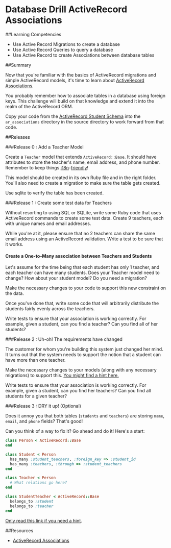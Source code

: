 # Database Drill ActiveRecord Associations 
 
##Learning Competencies 

* Use Active Record Migrations to create a database
* Use Active Record Queries to query a database
* Use Active Record to create Associations between database tables

##Summary 

Now that you're familiar with the basics of ActiveRecord migrations and simple ActiveRecord models, it's time to learn about [ActiveRecord Associations](http://guides.rubyonrails.org/association_basics.html).

You probably remember how to associate tables in a database using foreign keys. This challenge will build on that knowledge and extend it into the realm of the ActiveRecord ORM.

Copy your code from the [ActiveRecord Student Schema](../../../db-drill-ar-student-schema-challenge) into the `ar_associations` directory in the source directory to work forward from that code. 

##Releases

###Release 0 : Add a Teacher Model


Create a `Teacher` model that extends `ActiveRecord::Base`. It should have attributes to store the teacher's name, email address, and phone number. Remember to keep things [i18n](http://en.wikipedia.org/wiki/Internationalization_and_localization)-[friendly](http://www.w3.org/International/questions/qa-personal-names)!

This model should be created in its own Ruby file and in the right folder. You'll also need to create a migration to make sure the table gets created.

Use sqlite to verify the table has been created.

###Release 1 : Create some test data for Teachers

Without resorting to using SQL or SQLite, write some Ruby code that uses ActiveRecord commands to create some test data. Create 9 teachers, each with unique names and email addresses.

While you're at it, please ensure that no 2 teachers can share the same email address using an ActiveRecord validation. Write a test to be sure that it works.

#### Create a One-to-Many association between Teachers and Students

Let's assume for the time being that each student has only 1 teacher, and each teacher can have many students. Does your Teacher model need to change? How about your student model? Do you need a migration?

Make the necessary changes to your code to support this new constraint on the data.

Once you've done that, write some code that will arbitrarily distribute the students fairly evenly across the teachers.
  
Write tests to ensure that your association is working correctly. For example, given a student, can you find a teacher? Can you find all of her students?

###Release 2 : Uh-oh! The requirements have changed

The customer for whom you're building this system just changed her mind. It turns out that the system needs to support the notion that a student can have more than one teacher.

Make the necessary changes to your models (along with any necessary migrations) to support this. [You might find a hint here.](http://socrates.devbootcamp.com/challenges/45)
 
Write tests to ensure that your association is working correctly. For example, given a student, can you find her teachers? Can you find all students for a given teacher?

###Release 3 : DRY it up!  (Optional)

Does it annoy you that both tables (`students` and `teachers`) are storing `name`, `email`, and `phone` fields? That's good!

Can you think of a way to fix it? Go ahead and do it!  Here's a start:

```ruby
class Person < ActiveRecord::Base
end

class Student < Person
  has_many :student_teachers, :foreign_key => :student_id
  has_many :teachers, :through => :student_teachers
end

class Teacher < Person
  # What relations go here?
end

class StudentTeacher < ActiveRecord::Base
  belongs_to :student
  belongs_to :teacher
end
```

[Only read this link if you need a hint](http://api.rubyonrails.org/classes/ActiveRecord/Base.html#label-Single+table+inheritance). 


<!-- ##Optimize Your Learning  -->

##Resources

* [ActiveRecord Associations](http://guides.rubyonrails.org/association_basics.html)
